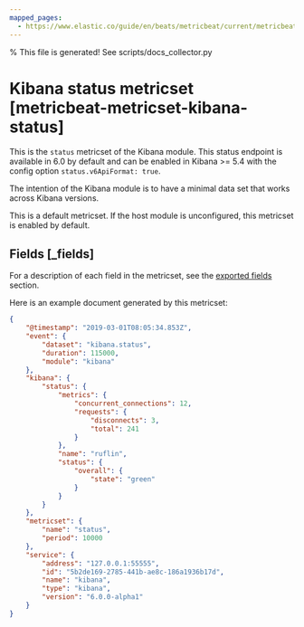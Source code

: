 ```yaml
---
mapped_pages:
  - https://www.elastic.co/guide/en/beats/metricbeat/current/metricbeat-metricset-kibana-status.html
---
```


% This file is generated! See scripts/docs_collector.py

# Kibana status metricset [metricbeat-metricset-kibana-status]

This is the `status` metricset of the Kibana module. This status endpoint is available in 6.0 by default and can be enabled in Kibana >= 5.4 with the config option `status.v6ApiFormat: true`.

The intention of the Kibana module is to have a minimal data set that works across Kibana versions.

This is a default metricset. If the host module is unconfigured, this metricset is enabled by default.

## Fields [_fields]

For a description of each field in the metricset, see the [exported fields](/reference/metricbeat/exported-fields-kibana.md) section.

Here is an example document generated by this metricset:

```json
{
    "@timestamp": "2019-03-01T08:05:34.853Z",
    "event": {
        "dataset": "kibana.status",
        "duration": 115000,
        "module": "kibana"
    },
    "kibana": {
        "status": {
            "metrics": {
                "concurrent_connections": 12,
                "requests": {
                    "disconnects": 3,
                    "total": 241
                }
            },
            "name": "ruflin",
            "status": {
                "overall": {
                    "state": "green"
                }
            }
        }
    },
    "metricset": {
        "name": "status",
        "period": 10000
    },
    "service": {
        "address": "127.0.0.1:55555",
        "id": "5b2de169-2785-441b-ae8c-186a1936b17d",
        "name": "kibana",
        "type": "kibana",
        "version": "6.0.0-alpha1"
    }
}
```
